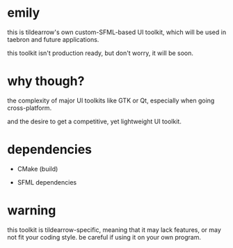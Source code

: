 # emily

this is tildearrow's own custom-SFML-based UI toolkit, which will be used in taebron and future applications.

this toolkit isn't production ready, but don't worry, it will be soon.

# why though?

the complexity of major UI toolkits like GTK or Qt, especially when going cross-platform.

and the desire to get a competitive, yet lightweight UI toolkit.

# dependencies

- CMake (build)

- SFML dependencies

# warning

this toolkit is tildearrow-specific, meaning that it may lack features, or may not fit your coding style.
be careful if using it on your own program.
